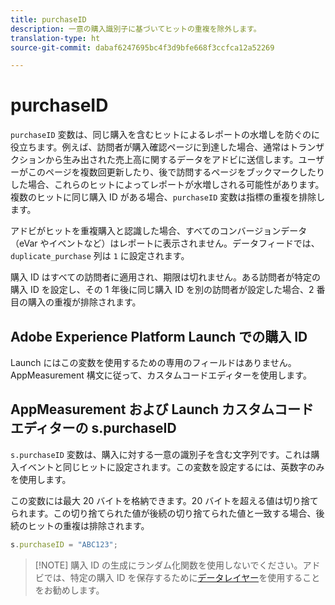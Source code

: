 ```yaml
---
title: purchaseID
description: 一意の購入識別子に基づいてヒットの重複を除外します。
translation-type: ht
source-git-commit: dabaf6247695bc4f3d9bfe668f3ccfca12a52269

---
```



# purchaseID

`purchaseID` 変数は、同じ購入を含むヒットによるレポートの水増しを防ぐのに役立ちます。例えば、訪問者が購入確認ページに到達した場合、通常はトランザクションから生み出された売上高に関するデータをアドビに送信します。ユーザーがこのページを複数回更新したり、後で訪問するページをブックマークしたりした場合、これらのヒットによってレポートが水増しされる可能性があります。複数のヒットに同じ購入 ID がある場合、`purchaseID` 変数は指標の重複を排除します。

アドビがヒットを重複購入と認識した場合、すべてのコンバージョンデータ（eVar やイベントなど）はレポートに表示されません。データフィードでは、`duplicate_purchase` 列は `1` に設定されます。

購入 ID はすべての訪問者に適用され、期限は切れません。ある訪問者が特定の購入 ID を設定し、その 1 年後に同じ購入 ID を別の訪問者が設定した場合、2 番目の購入の重複が排除されます。

## Adobe Experience Platform Launch での購入 ID

Launch にはこの変数を使用するための専用のフィールドはありません。AppMeasurement 構文に従って、カスタムコードエディターを使用します。

## AppMeasurement および Launch カスタムコードエディターの s.purchaseID

`s.purchaseID` 変数は、購入に対する一意の識別子を含む文字列です。これは購入イベントと同じヒットに設定されます。この変数を設定するには、英数字のみを使用します。

この変数には最大 20 バイトを格納できます。20 バイトを超える値は切り捨てられます。この切り捨てられた値が後続の切り捨てられた値と一致する場合、後続のヒットの重複は排除されます。

```js
s.purchaseID = "ABC123";
```

>[!NOTE] 購入 ID の生成にランダム化関数を使用しないでください。アドビでは、特定の購入 ID を保存するために[データレイヤー](../../prepare/data-layer.md)を使用することをお勧めします。
